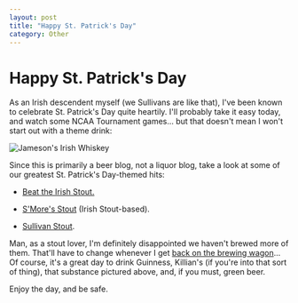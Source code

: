 ```yaml
---
layout: post
title: "Happy St. Patrick's Day"
category: Other
---
```


Happy St. Patrick's Day
=======================

As an Irish descendent myself (we Sullivans are like that), I've been known to celebrate St. Patrick's Day quite heartily. I'll probably take it easy today, and watch some NCAA Tournament games... but that doesn't mean I won't start out with a theme drink:

![Jameson's Irish Whiskey](http://www.yeastboundanddown.com/wp-content/uploads/2011/03/IMG_2544-824x1024.jpg "Jameson's Irish Whiskey")

Since this is primarily a beer blog, not a liquor blog, take a look at some of our greatest St. Patrick's Day-themed hits:

*   [Beat the Irish Stout.](http://www.yeastboundanddown.com/2010/09/recipe-beat-the-irish-stout/ "Recipe: Beat the Irish Stout")

*   [S'More's Stout](http://www.yeastboundanddown.com/2010/10/recipe-s%e2%80%99more-stout/ "Recipe: S’More Stout") (Irish Stout-based).

*   [Sullivan Stout](http://www.yeastboundanddown.com/2010/02/recipe-sullivan-birthday-stout/ "Recipe: Sullivan Birthday Stout").

Man, as a stout lover, I'm definitely disappointed we haven't brewed more of them. That'll have to change whenever I get [back on the brewing wagon](http://www.yeastboundanddown.com/2010/12/ybd-hard-cider/ "YBD Hard Cider")... Of course, it's a great day to drink Guinness, Killian's (if you're into that sort of thing), that substance pictured above, and, if you must, green beer.

Enjoy the day, and be safe.